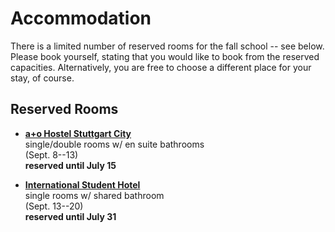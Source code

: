 
# Accommodation

There is a limited number of reserved rooms for the fall school -- see
below. Please book yourself, stating that you would like to book from
the reserved capacities. Alternatively, you are free to
choose a different place for your stay, of course.

## Reserved Rooms

+ [**a+o Hostel Stuttgart City**](https://www.aohostels.com/en/stuttgart/stuttgart-city/)   
  single/double rooms w/ en suite bathrooms   
  (Sept. 8--13)   
  **reserved until July 15**

+ [**International Student Hotel**](https://www.studierendenhotel-stuttgart.de/en/)   
  single rooms w/ shared bathroom   
  (Sept. 13--20)   
  **reserved until July 31**
  

